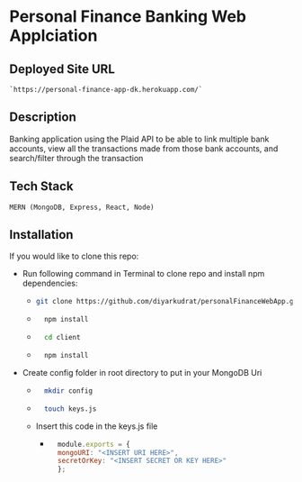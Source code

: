 # Personal Finance Banking Web Applciation

## Deployed Site URL
    `https://personal-finance-app-dk.herokuapp.com/`

## Description
Banking application using the Plaid API to be able to link multiple bank accounts, view all the transactions made from those bank accounts, and search/filter through the transaction

## Tech Stack
    MERN (MongoDB, Express, React, Node)

## Installation
If you would like to clone this repo:
- Run following command in Terminal to clone repo and install npm dependencies:
    -   ```bash
        git clone https://github.com/diyarkudrat/personalFinanceWebApp.git
        ```
    - ```bash
        npm install
        ```
    - ```bash
        cd client
        ```
    - ```bash
        npm install
        ```
- Create config folder in root directory to put in your MongoDB Uri
    - ```bash
        mkdir config
        ```
    - ```bash
        touch keys.js
        ```
    - Insert this code in the keys.js file
        - ```javascript
            module.exports = {
            mongoURI: "<INSERT URI HERE>",
            secretOrKey: "<INSERT SECRET OR KEY HERE>"
            };
            ```
    